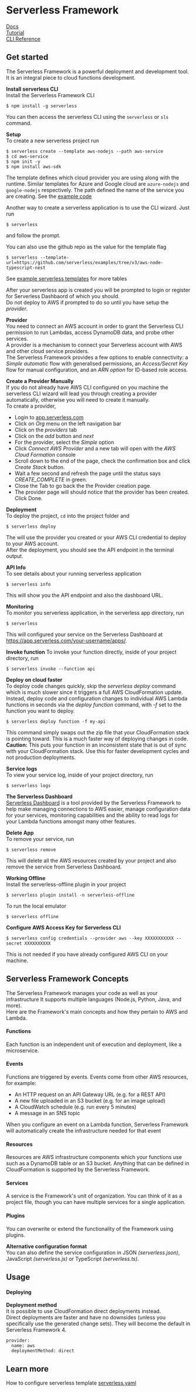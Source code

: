 # Serverless Framework
[Docs](https://www.serverless.com/framework/docs/)     
[Tutorial](https://www.serverless.com/framework/docs/tutorial)   
[CLI Reference](https://www.serverless.com/framework/docs/providers/aws/cli-reference/)   

## Get started  
The Serverless Framework is a powerful deployment and development tool. It is an integral piece to cloud functions development.  

__Install serverless CLI__  
Install the Serverless Framework CLI
```
$ npm install -g serverless
```  
You can then access the serverless CLI using the `serverless` or `sls` command.  

__Setup__  
To create a new serverless project run
```
$ serverless create --template aws-nodejs --path aws-service
$ cd aws-service
$ npm init -y
$ npm install aws-sdk
```  
The template defines which cloud provider you are using along with the runtime. Similar templates for Azure and Google cloud are `azure-nodejs` and `google-nodejs` respectively.  The path defined the name of the service you are creating.  See the [example code](https://github.com/mgstigler/Serverless)

Another way to create a serverless application is to use the CLI wizard. Just run
```
$ serverless
```
and follow the prompt.   

You can also use the github repo as the value for the template flag
```
$ serverless --template-url=https://github.com/serverless/examples/tree/v3/aws-node-typescript-nest
```  
See [example serverless templates](https://github.com/serverless/examples) for more tables

After your serverless app is created you will be prompted to login or register for Serverless Dashbaord of which you should.     
Do not deploy to AWS if prompted to do so until you have setup the _provider_.  

__Provider__  
You need to connect an AWS account in order to grant the Serverless CLI permission to run Lambdas, access DynamoDB data, and probe other services.  
A provider is a mechanism to connect your Serverless account with AWS and other cloud service providers.  
The Serverless Framework provides a few options to enable connectivity: a _Simple automatic_ flow with generalised permissions, an _Access/Secret Key_ flow for manual configuration, and an _ARN option_ for ID-based role access.

__Create a Provider Manually__  
If you do not already have AWS CLI configured on you machine the serverless CLI wizard will lead you through creating a provider automatically, otherwise you will need to create it manually.  
To create a provider,
* Login to [app.serverless.com](https://app.serverless.com)
* Click on _Org_ menu on the left navigation bar
* Click on the _providers_ tab
* Click on the _add_ button and _next_
* For the provider, select the _Simple_ option
* Click _Connect AWS Provider_ and a new tab will open with the _AWS Cloud Formation_ console   
* Scroll down to the end of the page, check the confirmation box and click _Create Stack_ button.
* Wait a few second and refresh the page until the status says _CREATE_COMPLETE_ in green.  
* Close the Tab to go back the the Provider creation page.
* The provider page will should notice that the provider has been created. Click Done.

__Deployment__  
To deploy the project, `cd` into the project folder and
```
$ serverless deploy
```
The will use the provider you created or your AWS CLI credential to deploy to your AWS account.     
After the deployment, you should see the API endpoint in the terminal output.  

__API Info__  
To see details about your running serverless application
```
$ serverless info
```
This will show you the API endpoint and also the dashboard URL.  

__Monitoring__   
To monitor you serverless application, in the serverless app directory, run
```
$ serverless
```
This will configured your service on the Serverless Dashboard at https://app.serverless.com/your-username/apps/.  

__Invoke function__
To invoke your function directly, inside of your project directory, run
```
$ serverless invoke --function api
```

__Deploy on cloud faster__  
To deploy code changes quickly, skip the _serverless deploy_ command which is much slower since it triggers a full AWS CloudFormation update.  
Instead, deploy code and configuration changes to individual AWS Lambda functions in seconds via the _deploy function_ command, with _-f_ set to the function you want to deploy.
```
$ serverless deploy function -f my-api
```  
This command simply swaps out the zip file that your CloudFormation stack is pointing toward. This is a much faster way of deploying changes in code.  
__Caution:__ This puts your function in an inconsistent state that is out of sync with your CloudFormation stack. Use this for faster development cycles and not production deployments.


__Service logs__   
To view your service log, inside of your project directory, run
```
$ serverless logs
```

__The Serverless Dashboard__  
[Serverless Dashboard](app.serverless.com) is a tool provided by the Serverless Framework to help make managing connections to AWS easier, manage configuration data for your services, monitoring capabilities and the ability to read logs for your Lambda functions amongst many other features.  

__Delete App__   
To remove your service, run
```
$ serverless remove
```
This will delete all the AWS resources created by your project and also remove the service from Serverless Dashboard.

__Working Offline__  
Install the serverless-offline plugin in your project  
```
$ serverless plugin install -n serverless-offline
```  
To run the local emulator
```
$ serverless offline
```

__Configure AWS Access Key for Serverless CLI__  
```
$ serverless config credentials --provider aws --key XXXXXXXXXXX --secret XXXXXXXXXX
```
This is not needed if you have already configured AWS CLI on your machine.

## Serverless Framework Concepts
The Serverless Framework manages your code as well as your infrastructure
It supports multiple languages (Node.js, Python, Java, and more).  
Here are the Framework's main concepts and how they pertain to AWS and Lambda.

#### Functions
Each function is an independent unit of execution and deployment, like a microservice.  

#### Events
Functions are triggered by events. Events come from other AWS resources, for example:
* An HTTP request on an API Gateway URL (e.g. for a REST API)
* A new file uploaded in an S3 bucket (e.g. for an image upload)
* A CloudWatch schedule (e.g. run every 5 minutes)
* A message in an SNS topic

When you configure an event on a Lambda function, Serverless Framework will automatically create the infrastructure needed for that event

#### Resources
Resources are AWS infrastructure components which your functions use such as a DynamoDB table or an S3 bucket.
Anything that can be defined in CloudFormation is supported by the Serverless Framework.  

#### Services
A service is the Framework's unit of organization. You can think of it as a project file, though you can have multiple services for a single application.  

#### Plugins
You can overwrite or extend the functionality of the Framework using plugins.

__Alternative configuration format__   
You can also define the service configuration in JSON _(serverless.json)_, JavaScript _(serverless.js)_ or TypeScript _(serverless.ts)_.   

## Usage
#### Deploying
__Deployment method__  
It is possible to use CloudFormation direct deployments instead.  
Direct deployments are faster and have no downsides (unless you specifically use the generated change sets). They will become the default in Serverless Framework 4.  
```
provider:
  name: aws
  deploymentMethod: direct
```





## Learn more
How to configure serverless template [serverless.yaml](https://www.serverless.com/framework/docs/providers/aws/guide/serverless.yml)  
